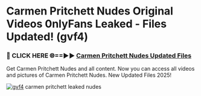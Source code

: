# Carmen Pritchett Nudes Original Videos 0nlyFans Leaked - Files Updated! (gvf4)

<h3>🔴 CLICK HERE 🌐==►► <a href="https://tinyurl.com/4mcuefdz" rel="nofollow">Carmen Pritchett Nudes Updated Files</a></h3>

Get Carmen Pritchett Nudes and all content. Now you can access all videos and pictures of Carmen Pritchett Nudes. New Updated Files 2025!

[![gvf4](https://i.imgur.com/StAQSOY.gif)](https://tinyurl.com/4mcuefdz)
carmen pritchett leaked nudes